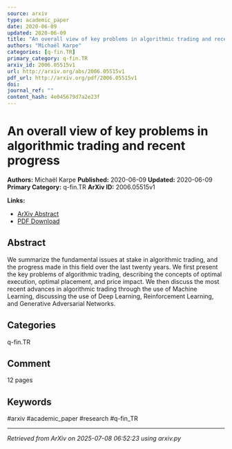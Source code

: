 ```yaml
---
source: arxiv
type: academic_paper
date: 2020-06-09
updated: 2020-06-09
title: "An overall view of key problems in algorithmic trading and recent progress"
authors: "Michaël Karpe"
categories: [q-fin.TR]
primary_category: q-fin.TR
arxiv_id: 2006.05515v1
url: http://arxiv.org/abs/2006.05515v1
pdf_url: http://arxiv.org/pdf/2006.05515v1
doi:
journal_ref: ""
content_hash: 4e045679d7a2e23f
---
```


# An overall view of key problems in algorithmic trading and recent progress

**Authors:** Michaël Karpe
**Published:** 2020-06-09
**Updated:** 2020-06-09
**Primary Category:** q-fin.TR
**ArXiv ID:** 2006.05515v1

**Links:**
- [ArXiv Abstract](http://arxiv.org/abs/2006.05515v1)
- [PDF Download](http://arxiv.org/pdf/2006.05515v1)


## Abstract

We summarize the fundamental issues at stake in algorithmic trading, and the
progress made in this field over the last twenty years. We first present the
key problems of algorithmic trading, describing the concepts of optimal
execution, optimal placement, and price impact. We then discuss the most recent
advances in algorithmic trading through the use of Machine Learning, discussing
the use of Deep Learning, Reinforcement Learning, and Generative Adversarial
Networks.

## Categories

q-fin.TR



## Comment

12 pages


## Keywords

#arxiv #academic_paper #research #q-fin_TR

---
*Retrieved from ArXiv on 2025-07-08 06:52:23 using arxiv.py*
